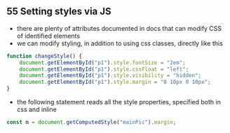 ## 55 Setting styles via JS 

- there are plenty of attributes documented in docs that can modify CSS of identified elements
- we can modify styling, in addition to using css classes, directly like this

```js
function changeStyle() {
    document.getElementById("p1").style.fontSize = "2em";
    document.getElementById("p1").style.cssFloat = "left";
    document.getElementById("p1").style.visibility = "hidden";
    document.getElementById("p1").style.margin = "0 10px 0 10px";
}
```

- the following statement reads all the style properties, specified both in css and inline
```js
const m = document.getComputedStyle("mainPic").margin;
```